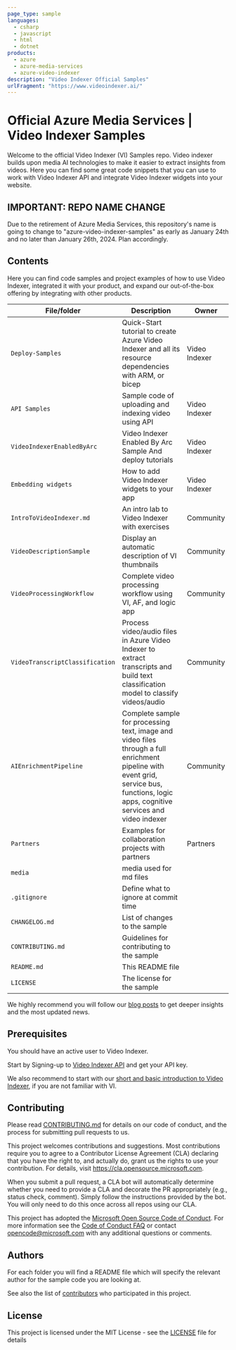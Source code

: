 ```yaml
---
page_type: sample
languages:
  - csharp
  - javascript
  - html
  - dotnet
products:
  - azure
  - azure-media-services
  - azure-video-indexer
description: "Video Indexer Official Samples"
urlFragment: "https://www.videoindexer.ai/"
---
```


# Official Azure Media Services | Video Indexer Samples

<!-- 
Guidelines on README format: https://review.docs.microsoft.com/help/onboard/admin/samples/concepts/readme-template?branch=master

Guidance on onboarding samples to docs.microsoft.com/samples: https://review.docs.microsoft.com/help/onboard/admin/samples/process/onboarding?branch=master

Taxonomies for products and languages: https://review.docs.microsoft.com/new-hope/information-architecture/metadata/taxonomies?branch=master
-->

Welcome to the official Video Indexer (VI) Samples repo. Video indexer builds upon media AI technologies to make it easier to extract insights from videos. Here you can find some great code snippets that you can use to work with Video Indexer API and integrate Video Indexer widgets into your website.

## IMPORTANT: REPO NAME CHANGE
Due to the retirement of Azure Media Services, this repository's name is going to change to "azure-video-indexer-samples" as early as January 24th and no later than January 26th, 2024. Plan accordingly.

## Contents

Here you can find code samples and project examples of how to use Video Indexer, integrated it with your product, and expand our out-of-the-box offering by integrating with other products.

| File/folder                  | Description                                                  | Owner           |
| ---------------------------- | ------------------------------------------------------------ | --------------- |
| `Deploy-Samples`     | Quick-Start tutorial to create Azure Video Indexer and all its resource dependencies with ARM, or bicep | Video Indexer        |
| `API Samples`        | Sample code of uploading and indexing video using API        | Video Indexer   |
| `VideoIndexerEnabledByArc`        | Video Indexer Enabled By Arc Sample And deploy tutorials        | Video Indexer   |
| `Embedding widgets`          | How to add Video Indexer widgets to your app                 | Video Indexer   |
| `IntroToVideoIndexer.md`     | An intro lab to Video Indexer with exercises                 | Community       |
| `VideoDescriptionSample`     | Display an automatic description of VI thumbnails            | Community       |
| `VideoProcessingWorkflow`    | Complete video processing workflow using VI, AF, and logic app| Community       |
| `VideoTranscriptClassification`    | Process video/audio files in Azure Video Indexer to extract transcripts and build text classification model to classify videos/audio | Community |
| `AIEnrichmentPipeline`       | Complete sample for processing text, image and video files through a full enrichment pipeline with event grid, service bus, functions, logic apps, cognitive services and video indexer | Community     |
| `Partners`                   | Examples for collaboration projects with partners            |  Partners       |
| `media`                      | media used for md files                                      |                 |
| `.gitignore`                 | Define what to ignore at commit time                         |                 |
| `CHANGELOG.md`               | List of changes to the sample                                |                 |
| `CONTRIBUTING.md`            | Guidelines for contributing to the sample                    |                 |
| `README.md`                  | This README file                                             |                 |
| `LICENSE`                    | The license for the sample                                   |                 |

We highly recommend you will follow our [blog posts](https://azure.microsoft.com/en-us/blog/tag/video-indexer/) to get deeper insights and the most updated news.

## Prerequisites
You should have an active user to Video Indexer.

Start by Signing-up to [Video Indexer API](https://api-portal.videoindexer.ai/) and get your API key.

We also recommend to start with our [short and basic introduction to Video Indexer]([https://github.com/itayar/test/blob/master/labTest.md](https://github.com/Azure-Samples/media-services-video-indexer/blob/master/IntroToVideoIndexer.md)), if you are not familiar with VI.
<!--
Outline the required components and tools that a user might need to have on their machine in order to run the sample. This can be anything from frameworks, SDKs, OS versions or IDE releases. 
-->

## Contributing
Please read [CONTRIBUTING.md](CONTRIBUTING.md) for details on our code of conduct, and the process for submitting pull requests to us.

This project welcomes contributions and suggestions.  Most contributions require you to agree to a
Contributor License Agreement (CLA) declaring that you have the right to, and actually do, grant us
the rights to use your contribution. For details, visit https://cla.opensource.microsoft.com.

When you submit a pull request, a CLA bot will automatically determine whether you need to provide
a CLA and decorate the PR appropriately (e.g., status check, comment). Simply follow the instructions
provided by the bot. You will only need to do this once across all repos using our CLA.

This project has adopted the [Microsoft Open Source Code of Conduct](https://opensource.microsoft.com/codeofconduct/).
For more information see the [Code of Conduct FAQ](https://opensource.microsoft.com/codeofconduct/faq/) or
contact [opencode@microsoft.com](mailto:opencode@microsoft.com) with any additional questions or comments.

## Authors
For each folder you will find a README file which will specify the relevant author for the sample code you are looking at.

See also the list of [contributors](https://github.com/itayar/VI-samples-local/graphs/contributors) who participated in this project.

## License
This project is licensed under the MIT License - see the [LICENSE](LICENSE) file for details

